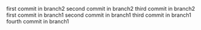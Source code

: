 
first commit in branch2
second commit in branch2
third commit in branch2
first commit in branch1
second commit in branch1
third commit in branch1
fourth commit in branch1
